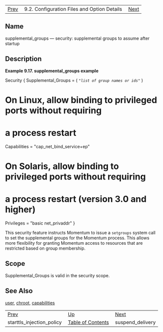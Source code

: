 |     |     |     |
| --- | --- | --- |
| [Prev](conf.ref.starttls_injection_policy)  | 9.2. Configuration Files and Option Details |  [Next](conf.ref.suspend_delivery.php) |

<a name="conf.ref.supplemental_groups"></a>
## Name

supplemental_groups — security: supplemental groups to assume after startup

<a name="idp11919120"></a>
## Description

<a name="conf.ref.supplemental_groups.example"></a>

**Example 9.17. supplemental_groups example**

Security {
  Supplemental_Groups = ( *`"list of group names or ids"`*                         )
  # On Linux, allow binding to privileged ports without requiring
  # a process restart
  Capabilities = "cap_net_bind_service+ep"
  # On Solaris, allow binding to privileged ports without requiring
  # a process restart (version 3.0 and higher)
  Privileges = "basic net_privaddr"
}

This security feature instructs Momentum to issue a `setgroups` system call to set the supplemental groups for the Momentum process. This allows more flexibility for granting Momentum access to resources that are restricted based on group membership.

<a name="idp11924848"></a>
## Scope

Supplemental_Groups is valid in the security scope.

<a name="idp11926496"></a>
## See Also

[user](conf.ref.user "user"), [chroot](conf.ref.chroot.php "chroot"), [capabilities](conf.ref.capabilities.php "capabilities")

|     |     |     |
| --- | --- | --- |
| [Prev](conf.ref.starttls_injection_policy)  | [Up](conf.ref.files.php) |  [Next](conf.ref.suspend_delivery.php) |
| starttls_injection_policy  | [Table of Contents](index) |  suspend_delivery |
